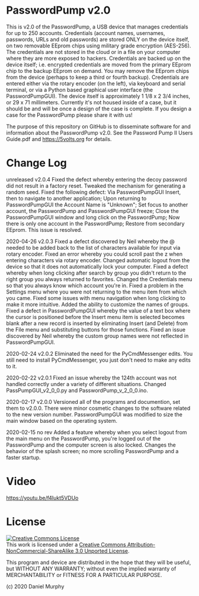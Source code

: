 # PasswordPump v2.0

This is v2.0 of the PasswordPump, a USB device that manages credentials for up to 250 accounts.  Credentials (account names, usernames, passwords, URLs and old passwords) are stored ONLY on the device itself, on two removable EEprom chips using military grade encryption (AES-256).  The credentials are not stored in the cloud or in a file on your computer where they are more exposed to hackers.  Credentials are backed up on the device itself; i.e. encrypted credentials are moved from the primary EEprom chip to the backup EEprom on demand.  You may remove the EEprom chips from the device (perhaps to keep a third or fourth backup).  Credentials are entered either via the rotary encoder (on the left), via keyboard and serial terminal, or via a Python based graphical user interface (the PasswordPumpGUI).   The device itself is approximately 1 1/8 x 2 3/4 inches, or 29 x 71 millimeters.  Currently it's not housed inside of a case, but it should be and will be once a design of the case is complete.  If you design a case for the PasswordPump please share it with us!

The purpose of this repository on GitHub is to disseminate software for and information about the PasswordPump v2.0.  See the Password Pump II Users Guide.pdf and https://5volts.org for details.  

# Change Log
unreleased v2.0.4 Fixed the defect whereby entering the decoy password did not result in a factory reset. Tweaked the mechanism for generating a random seed.  Fixed the following defect: Via PasswordPumpGUI Insert, then <Alt><Tab> to navigate to another application;  Upon returning to PasswordPumpGUI the Account Name is "Unknown";  Set focus to another account, the PasswordPump and PasswordPumpGUI freeze;  Close the PasswordPumpGUI window and long click on the PasswordPump;  Now there is only one account in the PasswordPump; Restore from secondary EEprom.  This issue is resolved.

2020-04-26 v2.0.3 Fixed a defect discovered by Neil whereby the @ needed to be added back to the list of characters available for input via rotary encoder.  Fixed an error whereby you could scroll past the z when entering characters via rotary encoder.  Changed automatic logout from the device so that it does not automatically lock your computer. Fixed a defect whereby when long clicking after search by group you didn't return to the right group you always returned to favorites.  Changed the Credentials menu so that you always know which account you're in.  Fixed a problem in the Settings menu where you were not returning to the menu item from which you came.  Fixed some issues with menu navigation when long clicking to make it more intuitive.  Added the ability to customize the names of groups.  Fixed a defect in PasswordPumpGUI whereby the value of a text box where the cursor is positioned before the Insert menu item is selected becomes blank after a new record is inserted by eliminating Insert (and Delete) from the File menu and substituting buttons for those functions. Fixed an issue discovered by Neil whereby the custom group names were not reflected in PasswordPumpGUI.

2020-02-24 v2.0.2 Eliminated the need for the PyCmdMessenger edits.  You still need to install PyCmdMessenger, you just don't need to make any edits to it.

2020-02-22 v2.0.1 Fixed an issue whereby the 124th account was not handled correctly under a variety of different situations.  Changed PassPumpGUI_v2_0_0.py and PasswordPump_v_2_0_0.ino.

2020-02-17 v2.0.0  Versioned all of the programs and documention, set them to v2.0.0.  There were minor cosmetic changes to the software related to the new version number.  PasswordPumpGUI was modified to size the main window based on the operating system.

2020-02-15 no rev  Added a feature whereby when you select logout from the main menu on the PasswordPump, you're logged out of the PasswordPump and the computer screen is also locked.  Changes the behavior of the splash screen; no more scrolling PasswordPump and a faster startup.

# Video

https://youtu.be/f4Iukt5VDUo

# License

<a rel="license" href="http://creativecommons.org/licenses/by-nc-sa/3.0/"><img alt="Creative Commons License" style="border-width:0" src="https://i.creativecommons.org/l/by-nc-sa/3.0/88x31.png" /></a><br />This work is licensed under a <a rel="license" href="http://creativecommons.org/licenses/by-nc-sa/3.0/">Creative Commons Attribution-NonCommercial-ShareAlike 3.0 Unported License</a>.

This program and device are distributed in the hope that they will be 
useful, but WITHOUT ANY WARRANTY; without even the implied warranty 
of MERCHANTABILITY or FITNESS FOR A PARTICULAR PURPOSE.

(c) 2020 Daniel Murphy
